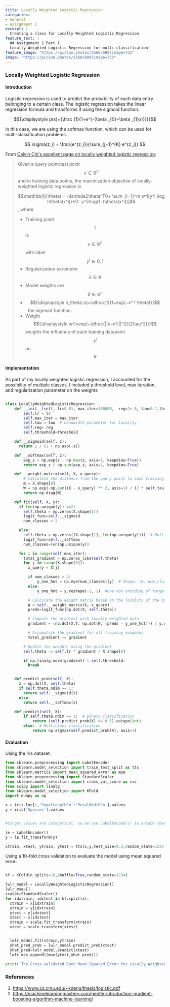 ```yaml
---
title: Locally Weighted Logistic Regression
categories:
- General
- Assignment 2
excerpt: |
  Creating a class for Locally Weighted Logistic Regression
feature_text: |
  ## Assignment 2 Part 1
  Locally Weighted Logistic Regression for multi-classification!
feature_image: "https://picsum.photos/2560/600?image=733"
image: "https://picsum.photos/2560/600?image=733"
---
```

### Locally Weighted Logistic Regression

#### Introduction
Logistic regression is used to predict the probability of each data entry belonging to a certain class. The logistic regression takes the linear regression formula and transforms it using the sigmoid function. 

$${\displaystyle p(x)={\frac {1}{1+e^{-(\beta _{0}+\beta _{1}x)}}}}$$

In this case, we are using the softmax function, which can be used for multi-classification problems.

$$
\sigma(z_i) = \frac{e^{z_i}}{\sum_{j=1}^{K} e^{z_j}}
$$

From [Calvin Chi's excellent page on locally weighted logistic regression](https://calvintchi.github.io/classical_machine_learning/2020/08/16/lwlr.html):

> Given a query point/test point $$x \in \mathbb R^n$$ and m training data points, the maximization objective of locally-weighted logistic regression is
>
>$$\mathbb{l}(\theta) = -\lambda2\theta^Tθ+ \sum_{i=1}^m w^i[y^i \log h\theta(x^i))+(1−y^i)\log(1−h\theta(x^i))]$$,
where
> * Training point $$\mathbb i$$  is $$x \in \mathbb R^n$$ with label $$y^i \in 0,1$$
> * Regularization parameter $$\lambda \in \mathbb R$$
> * Model weights are $$\theta \in \mathbb R^n$$
> * $${\displaystyle h_\theta (x)=\dfrac{1}{1+exp(−x^⊤\theta)}}$$, the sigmoid function.
> * Weight $${\displaystyle w^i=exp(−\dfrac{||x−x^i||^2}{2\tau^2})}$$ weights the influence of each training datapoint $$x^i$$ on $$\theta$$


#### Implementation

As part of my locally weighted logistic regression, I accounted for the possibility of multiple classes. I included a threshold level, max iteration, and regularization parameter on the weights

```python

class LocallyWeightedLogisticRegression:
    def __init__(self, lr=0.01, max_iter=100000,  reg=1e-6, tau=0.1,threshold=1e-6):
        self.lr = lr
        self.max_iter = max_iter
        self.tau = tau  # bandwidth parameter for locality
        self.reg= reg
        self.threshold=threshold

    def __sigmoid(self, z):
      return 1 / (1 + np.exp(-z))

    def __softmax(self, z):
        exp_z = np.exp(z - np.max(z, axis=1, keepdims=True))  
        return exp_z / np.sum(exp_z, axis=1, keepdims=True)

    def __weight_matrix(self, X, x_query):
        # Calculate the distance from the query point to each training point and use Gaussian weighting
        m = X.shape[0]
        W = np.exp(-np.sum((X - x_query) ** 2, axis=1) / (2 * self.tau ** 2))
        return np.diag(W)

    def fit(self, X, y):
      if len(np.unique(y)) ==2:
        self.theta = np.zeros(X.shape[1])
        logit_func=self.__sigmoid
        num_classes = 2

      else:
        self.theta = np.zeros((X.shape[1], len(np.unique(y))))  # Multiclass (K classes)
        logit_func=self.__softmax
        num_classes=len(np.unique(y))

      for i in range(self.max_iter):
        total_gradient = np.zeros_like(self.theta)
        for j in range(X.shape[0]):
          x_query = X[j]

          if num_classes > 2:
              y_one_hot = np.eye(num_classes)[y]  # Shape: (m, num_classes)
          else:
              y_one_hot = y.reshape(-1, 1)  #one hot encoding of target var

          # Calculate the weight matrix based on the locality of the query point
          W = self.__weight_matrix(X, x_query)
          preds=logit_func(np.dot(X, self.theta))

          # Compute the gradient with locally weighted data
          gradient = (np.dot(X.T, np.dot(W, (preds - y_one_hot))) / y.shape[0]) + self.reg * self.theta

          # Accumulate the gradient for all training examples
          total_gradient += gradient

        # Update the weights using the gradient
        self.theta -= self.lr * gradient / X.shape[0]

        if np.linalg.norm(gradient) < self.threshold:
          break


    def predict_prob(self, X):
      z = np.dot(X, self.theta)
      if self.theta.ndim == 1:
        return self.__sigmoid(z)
      else:
        return self.__softmax(z)

    def predict(self, X):
        if self.theta.ndim == 1:  # Binary classification
            return (self.predict_prob(X) >= 0.5).astype(int)
        else:  # Multiclass classification
            return np.argmax(self.predict_prob(X), axis=1)

```

#### Evaluation
Using the Iris dataset:


```python
from sklearn.preprocessing import LabelEncoder
from sklearn.model_selection import train_test_split as tts
from sklearn.metrics import mean_squared_error as mse
from sklearn.preprocessing import StandardScaler
from sklearn.model_selection import cross_val_score as cvs
from scipy import linalg
from sklearn.model_selection import KFold
import numpy as np

x = iris.loc[:,'SepalLengthCm':'PetalWidthCm'].values
y = iris['Species'].values


#target values are categorical, so we use LabelEncoder() to encode them into integers

le = LabelEncoder() 
y = le.fit_transform(y)

xtrain, xtest, ytrain, ytest = tts(x,y,test_size=0.2,random_state=1234)
```

Using a 10-fold cross validation to evaluate the model using mean squared error:

```python

kf = KFold(n_splits=10,shuffle=True,random_state=1234)

lwlr_model = LocallyWeightedLogisticRegression()
lwlr_mse=[]
scaler=StandardScaler()
for idxtrain, idxtest in kf.split(x):
  xtrain = x[idxtrain]
  ytrain = y[idxtrain]
  ytest = y[idxtest]
  xtest = x[idxtest]
  xtrain = scale.fit_transform(xtrain)
  xtest = scale.transform(xtest)


  lwlr_model.fit(xtrain,ytrain)
  yhat_pred_prob = lwlr_model.predict_prob(xtest)
  yhat_pred=lwlr_model.predict(xtest)
  lwlr_mse.append((mse(ytest,yhat_pred)))

print('The Cross-validated Root Mean Squared Error for Locally Weighted Regression is : '+str(np.mean(lwlr_mse)))
```


### References
1. <https://www.cs.cmu.edu/~kdeng/thesis/logistic.pdf>
2. <https://machinelearningmastery.com/gentle-introduction-gradient-boosting-algorithm-machine-learning/>


